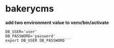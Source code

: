 # bakerycms
**add two environment value to venv/bin/activate**
```shell
DB_USER='user'
DB_PASSWORD='password'
export DB_USER DB_PASSWORD```
